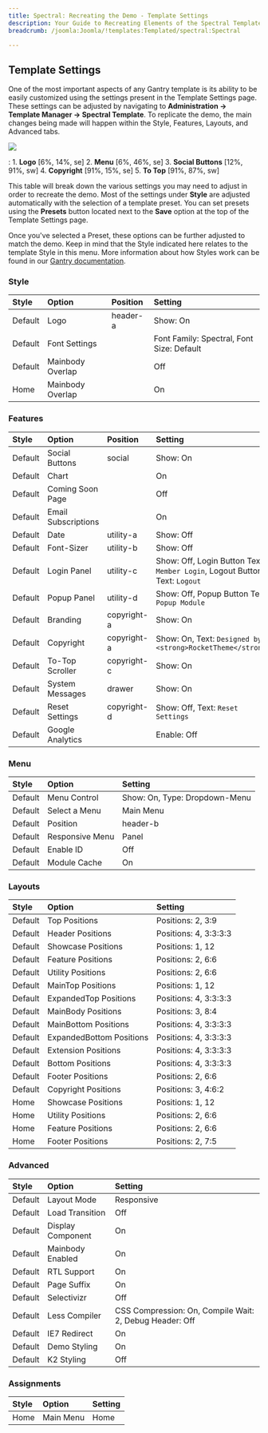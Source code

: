```yaml
---
title: Spectral: Recreating the Demo - Template Settings
description: Your Guide to Recreating Elements of the Spectral Template for WordPress
breadcrumb: /joomla:Joomla/!templates:Templated/spectral:Spectral

---
```


Template Settings
-----
One of the most important aspects of any Gantry template is its ability to be easily customized using the settings present in the Template Settings page. These settings can be adjusted by navigating to **Administration -> Template Manager -> Spectral Template**. To replicate the demo, the main changes being made will happen within the Style, Features, Layouts, and Advanced tabs. 

![][Spectral2]

:   1. **Logo**  [6%, 14%, se]
    2. **Menu**  [6%, 46%, se]
    3. **Social Buttons** [12%, 91%, sw]
    4. **Copyright** [91%, 15%, se]
    5. **To Top**  [91%, 87%, sw]

This table will break down the various settings you may need to adjust in order to recreate the demo. Most of the settings under **Style** are adjusted automatically with the selection of a template preset. You can set presets using the **Presets** button located next to the **Save** option at the top of the Template Settings page.

Once you've selected a Preset, these options can be further adjusted to match the demo. Keep in mind that the Style indicated here relates to the template Style in this menu. More information about how Styles work can be found in our [Gantry documentation][Style].

### Style

| Style   | Option           | Position | Setting                                   |  
| :------ | :--------------- | :------- | :---------------------------------------- |  
| Default | Logo             | header-a | Show: On                                  |  
| Default | Font Settings    |          | Font Family: Spectral, Font Size: Default |  
| Default | Mainbody Overlap |          | Off                                       |  
| Home    | Mainbody Overlap |          | On                                        |  

### Features

| Style   | Option              | Position    | Setting                                                                    |  
| :------ | :------------------ | :---------- | :------------------------------------------------------------------------- |  
| Default | Social Buttons      | social      | Show: On                                                                   |  
| Default | Chart               |             | On                                                                         |  
| Default | Coming Soon Page    |             | Off                                                                        |  
| Default | Email Subscriptions |             | On                                                                         |  
| Default | Date                | utility-a   | Show: Off                                                                  |  
| Default | Font-Sizer          | utility-b   | Show: Off                                                                  |  
| Default | Login Panel         | utility-c   | Show: Off, Login Button Text: `Member Login`, Logout Button Text: `Logout` |  
| Default | Popup Panel         | utility-d   | Show: Off, Popup Button Text: `Popup Module`                               |  
| Default | Branding            | copyright-a | Show: On                                                                   |  
| Default | Copyright           | copyright-a | Show: On, Text: `Designed by <strong>RocketTheme</strong>`                 |  
| Default | To-Top Scroller     | copyright-c | Show: On                                                                   |  
| Default | System Messages     | drawer      | Show: On                                                                   |  
| Default | Reset Settings      | copyright-d | Show: Off, Text: `Reset Settings`                                          |  
| Default | Google Analytics    |             | Enable: Off                                                                |  

### Menu

| Style   | Option          | Setting                       |  
| :------ | :-------------- | :---------------------------- |  
| Default | Menu Control    | Show: On, Type: Dropdown-Menu |  
| Default | Select a Menu   | Main Menu                     |  
| Default | Position        | header-b                      |  
| Default | Responsive Menu | Panel                         |  
| Default | Enable ID       | Off                           |  
| Default | Module Cache    | On                            |  

### Layouts

| Style   | Option                   | Setting               |  
| :------ | :----------------------- | :-------------------- |  
| Default | Top Positions            | Positions: 2, 3:9     |  
| Default | Header Positions         | Positions: 4, 3:3:3:3 |  
| Default | Showcase Positions       | Positions: 1, 12      |  
| Default | Feature Positions        | Positions: 2, 6:6     |  
| Default | Utility Positions        | Positions: 2, 6:6     |  
| Default | MainTop Positions        | Positions: 1, 12      |  
| Default | ExpandedTop Positions    | Positions: 4, 3:3:3:3 |  
| Default | MainBody Positions       | Positions: 3, 8:4     |  
| Default | MainBottom Positions     | Positions: 4, 3:3:3:3 |  
| Default | ExpandedBottom Positions | Positions: 4, 3:3:3:3 |  
| Default | Extension Positions      | Positions: 4, 3:3:3:3 |  
| Default | Bottom Positions         | Positions: 4, 3:3:3:3 |  
| Default | Footer Positions         | Positions: 2, 6:6     |  
| Default | Copyright Positions      | Positions: 3, 4:6:2   |  
| Home    | Showcase Positions       | Positions: 1, 12      |  
| Home    | Utility Positions        | Positions: 2, 6:6     |  
| Home    | Feature Positions        | Positions: 2, 6:6     |  
| Home    | Footer Positions         | Positions: 2, 7:5     |  

### Advanced

| Style   | Option            | Setting                                                 |  
| :------ | :---------------- | :------------------------------------------------------ |  
| Default | Layout Mode       | Responsive                                              |  
| Default | Load Transition   | Off                                                     |  
| Default | Display Component | On                                                      |  
| Default | Mainbody Enabled  | On                                                      |  
| Default | RTL Support       | On                                                      |  
| Default | Page Suffix       | On                                                      |  
| Default | Selectivizr       | Off                                                     |  
| Default | Less Compiler     | CSS Compression: On, Compile Wait: 2, Debug Header: Off |  
| Default | IE7 Redirect      | On                                                      |  
| Default | Demo Styling      | On                                                      |  
| Default | K2 Styling        | Off                                                     | 

### Assignments

| Style | Option    | Setting |  
| :---- | :-------- | :------ |  
| Home  | Main Menu | Home    |  

[demo25]: assets/Spectral.jpg
[menu]: ../../start/menu.md
[Style]: http://www.gantry-framework.org/documentation/joomla/configure
[Spectral2]: assets/Spectral.jpeg